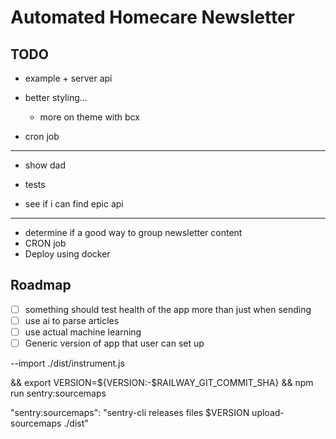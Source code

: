 # Automated Homecare Newsletter

## TODO

- example + server api

- better styling...
  - more on theme with bcx

- cron job

---

- show dad

- tests

- see if i can find epic api

---

- determine if a good way to group newsletter content  
- CRON job
- Deploy using docker

## Roadmap

- [ ] something should test health of the app more than just when sending
- [ ] use ai to parse articles
- [ ] use actual machine learning
- [ ] Generic version of app that user can set up

--import ./dist/instrument.js

 && export VERSION=${VERSION:-$RAILWAY_GIT_COMMIT_SHA} && npm run sentry:sourcemaps

"sentry:sourcemaps": "sentry-cli releases files $VERSION upload-sourcemaps ./dist"
